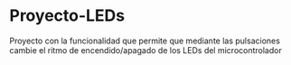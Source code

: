 # Proyecto-LEDs
Proyecto con la funcionalidad que permite que mediante las pulsaciones cambie el ritmo de encendido/apagado de los LEDs del microcontrolador
